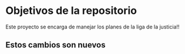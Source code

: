 # Objetivos de la repositorio

Este proyecto se encarga de manejar los planes de la liga de la justicia!!

## Estos cambios son nuevos
